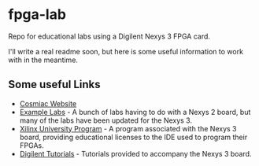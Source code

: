fpga-lab
========

Repo for educational labs using a Digilent Nexys 3 FPGA card.

I'll write a real readme soon, but here is some useful information to work with in the meantime.

## Some useful Links

*   [Cosmiac Website](http://www.cosmiac.org/development.html)
*   [Example Labs](http://www.cosmiac.org/Projects_FPGA.html#Lab1) - A bunch of labs having to do with a Nexys 2 board, but many of the labs have been updated for the Nexys 3.
*   [Xilinx University Program](http://www.xilinx.com/university/index.htm) - A program associated with the Nexys 3 board, providing educational licenses to the IDE used to program their FPGAs.
*   [Digilent Tutorials](http://www.digilentinc.com/classroom/Tutorials/) - Tutorials provided to accompany the Nexys 3 board.